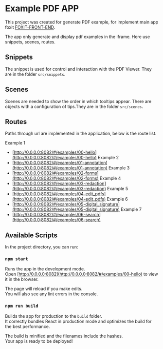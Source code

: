 # Example PDF APP

This project was created for generate PDF example, for implement main app foxit [FOXIT-FRONT-END](https://github.com/Halo-Lab/foxit-front-end).

The app only generate and display pdf examples in the iframe. Here use snippets, scenes, routes.

## Snippets 

The snippet is used for control and interaction with the PDF Viewer. They are in the folder `src/snippets`.

## Scenes 

Scenes are needed to show the order in which tooltips appear. There are objects with a configuration of tips.They are in the folder `src/scenes`.

## Routes

Paths through url are implemented in the application, below is the route list.

Example 1 
* [http://0.0.0.0:8082/#/examples/00-hello](http://0.0.0.0:8082/#/examples/00-hello)
Example 2
* [http://0.0.0.0:8082/#/examples/01-annotation](http://0.0.0.0:8082/#/examples/01-annotation)
Example 3
* [http://0.0.0.0:8082/#/examples/02-forms](http://0.0.0.0:8082/#/examples/02-forms)
Example 4
* [http://0.0.0.0:8082/#/examples/03-redaction](http://0.0.0.0:8082/#/examples/03-redaction)
Example 5
* [http://0.0.0.0:8082/#/examples/04-edit_pdfs](http://0.0.0.0:8082/#/examples/04-edit_pdfs)
Example 6
* [http://0.0.0.0:8082/#/examples/05-digital_signature](http://0.0.0.0:8082/#/examples/05-digital_signature)
Example 7
* [http://0.0.0.0:8082/#/examples/06-search](http://0.0.0.0:8082/#/examples/06-search)

## Available Scripts

In the project directory, you can run:

### `npm start`

Runs the app in the development mode.\
Open [http://0.0.0.0:8082](http://0.0.0.0:8082/#/examples/00-hello) to view it in the browser.

The page will reload if you make edits.\
You will also see any lint errors in the console.

### `npm run build`

Builds the app for production to the `build` folder.\
It correctly bundles React in production mode and optimizes the build for the best performance.

The build is minified and the filenames include the hashes.\
Your app is ready to be deployed!
